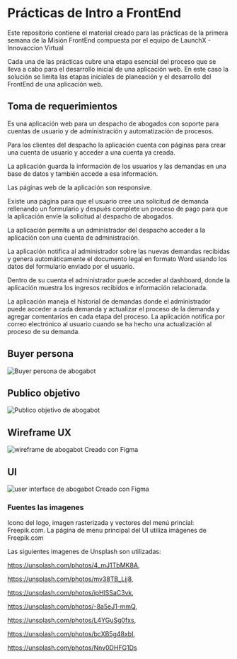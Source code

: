# Prácticas de Intro a FrontEnd
Este repositorio contiene el material creado para las prácticas de la primera semana de la Misión FrontEnd compuesta por el equipo de LaunchX - Innovaccion Virtual

Cada una de las prácticas cubre una etapa esencial del proceso que se lleva a cabo para el desarrollo inicial de una aplicación web. En este caso la solución se limita las etapas iniciales de planeación y el desarrollo del FrontEnd de una aplicación web. 

## Toma de requerimientos
Es una aplicación web para un despacho de abogados con soporte para cuentas de usuario y de administración y automatización de procesos.

Para los clientes del despacho la aplicación cuenta con páginas para crear una cuenta de usuario y acceder a una cuenta ya creada.

La aplicación guarda la información de los usuarios y las demandas en una base de datos y también accede a esa información.

Las páginas web de la aplicación son responsive.

Existe una página para que el usuario cree una solicitud de demanda rellenando un formulario y después complete un proceso de pago para que la aplicación envíe la solicitud al despacho de abogados.

La aplicación permite a un administrador del despacho acceder a la aplicación con una cuenta de administración.

La aplicación notifica al administrador sobre las nuevas demandas recibidas y genera automáticamente el documento legal en formato Word usando los datos del formulario enviado por el usuario.

Dentro de su cuenta el administrador puede acceder al dashboard, donde la aplicación muestra los ingresos recibidos e información relacionada.

La aplicación maneja el historial de demandas donde el administrador puede acceder a cada demanda y actualizar el proceso de la demanda y agregar comentarios en cada etapa del proceso. La aplicación notifica por correo electrónico al usuario cuando se ha hecho una actualización al proceso de su demanda. 

## Buyer persona
![Buyer persona de abogabot](https://github.com/RicardoJCruz/launchx-s1-practicas/blob/main/abogabot-buyerpersona.png?raw=true)

## Publico objetivo
![Publico objetivo de abogabot](https://github.com/RicardoJCruz/launchx-s1-practicas/blob/main/abogabot-publicoobjetivo.png?raw=true)

## Wireframe UX
![wireframe de abogabot](https://github.com/RicardoJCruz/launchx-s1-practicas/blob/main/abogabot-wireframe.png?raw=true)
Creado con Figma

## UI
![user interface de abogabot](https://github.com/RicardoJCruz/launchx-s1-practicas/blob/main/abogabot-ui.png?raw=true)
Creado con Figma

### Fuentes las imagenes
Icono del logo, imagen rasterizada y vectores del menú princial: Freepik.com. La página de menu principal del UI utiliza imágenes de Freepik.com

Las siguientes imagenes de Unsplash son utilizadas:

https://unsplash.com/photos/4_mJ1TbMK8A,

https://unsplash.com/photos/mv38TB_Ljj8,

https://unsplash.com/photos/ipHlSSaC3vk,

https://unsplash.com/photos/-8a5eJ1-mmQ,

https://unsplash.com/photos/L4YGuSg0fxs,

https://unsplash.com/photos/bcXB5g48xbI,

https://unsplash.com/photos/Nnv0DHFG1Ds
